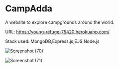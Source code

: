 # CampAdda
A website to explore campgrounds around the world.

URL: https://young-refuge-75420.herokuapp.com/

Stack used: MongoDB,Express.js,EJS,Node.js


![Screenshot (70)](https://user-images.githubusercontent.com/38250609/132219267-66fc08db-ce64-4498-bd44-bc5aada6e7c6.png)


![Screenshot (71)](https://user-images.githubusercontent.com/38250609/132219312-782f0c39-97a7-48b5-a15e-32099b5be2f6.png)
